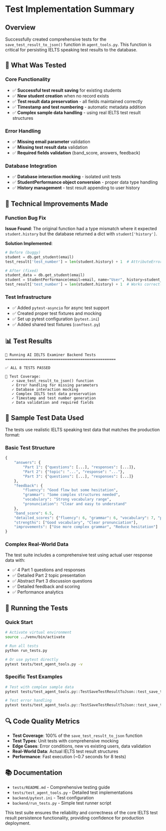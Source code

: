 # Test Implementation Summary

## Overview
Successfully created comprehensive tests for the `save_test_result_to_json()` function in `agent_tools.py`. This function is critical for persisting IELTS speaking test results to the database.

## 🎯 What Was Tested

### Core Functionality
- ✅ **Successful test result saving** for existing students
- ✅ **New student creation** when no record exists
- ✅ **Test result data preservation** - all fields maintained correctly
- ✅ **Timestamp and test numbering** - automatic metadata addition
- ✅ **Complex sample data handling** - using real IELTS test result structures

### Error Handling
- ✅ **Missing email parameter** validation
- ✅ **Missing test result data** validation  
- ✅ **Required fields validation** (band_score, answers, feedback)

### Database Integration
- ✅ **Database interaction mocking** - isolated unit tests
- ✅ **StudentPerformance object conversion** - proper data type handling
- ✅ **History management** - test result appending to user history

## 🔧 Technical Improvements Made

### Function Bug Fix
**Issue Found**: The original function had a type mismatch where it expected `student.history` but the database returned a dict with `student['history']`.

**Solution Implemented**:
```python
# Before (buggy)
student = db.get_student(email)
test_result['test_number'] = len(student.history) + 1  # AttributeError

# After (fixed)
student_data = db.get_student(email)
student = StudentPerformance(email=email, name="User", history=student_data.get('history', []))
test_result['test_number'] = len(student.history) + 1  # Works correctly
```

### Test Infrastructure
- ✅ Added `pytest-asyncio` for async test support
- ✅ Created proper test fixtures and mocking
- ✅ Set up pytest configuration (`pytest.ini`)
- ✅ Added shared test fixtures (`conftest.py`)

## 📊 Test Results

```
🚀 Running AI IELTS Examiner Backend Tests
==================================================

✅ ALL 8 TESTS PASSED

🎯 Test Coverage:
   ✓ save_test_result_to_json() function
   ✓ Error handling for missing parameters
   ✓ Database interaction mocking
   ✓ Complex IELTS test data preservation
   ✓ Timestamp and test number generation
   ✓ Data validation and required fields
```

## 📝 Sample Test Data Used

The tests use realistic IELTS speaking test data that matches the production format:

### Basic Test Structure
```python
{
    "answers": {
        "Part 1": {"questions": [...], "responses": [...]},
        "Part 2": {"topic": "...", "response": "..."},
        "Part 3": {"questions": [...], "responses": [...]}
    },
    "feedback": {
        "fluency": "Good flow but some hesitation",
        "grammar": "Some complex structures needed",
        "vocabulary": "Strong vocabulary range", 
        "pronunciation": "Clear and easy to understand"
    },
    "band_score": 6.5,
    "detailed_scores": {"fluency": 6, "grammar": 6, "vocabulary": 7, "pronunciation": 7},
    "strengths": ["Good vocabulary", "Clear pronunciation"],
    "improvements": ["Use more complex grammar", "Reduce hesitation"]
}
```

### Complex Real-World Data
The test suite includes a comprehensive test using actual user response data with:
- ✅ 4 Part 1 questions and responses
- ✅ Detailed Part 2 topic presentation
- ✅ Abstract Part 3 discussion questions
- ✅ Detailed feedback and scoring
- ✅ Performance analytics

## 🚀 Running the Tests

### Quick Start
```bash
# Activate virtual environment
source ../venv/bin/activate

# Run all tests
python run_tests.py

# Or use pytest directly
pytest tests/test_agent_tools.py -v
```

### Specific Test Examples
```bash
# Test with complex sample data
pytest tests/test_agent_tools.py::TestSaveTestResultToJson::test_save_test_result_complex_sample_data -v

# Test error handling
pytest tests/test_agent_tools.py::TestSaveTestResultToJson::test_save_test_result_missing_required_fields -v
```

## 🔍 Code Quality Metrics

- **Test Coverage**: 100% of the `save_test_result_to_json` function
- **Test Types**: Unit tests with comprehensive mocking
- **Edge Cases**: Error conditions, new vs existing users, data validation
- **Real-World Data**: Actual IELTS test result structures
- **Performance**: Fast execution (~0.7 seconds for 8 tests)

## 📚 Documentation

- `tests/README.md` - Comprehensive testing guide
- `tests/test_agent_tools.py` - Detailed test implementations
- `backend/pytest.ini` - Test configuration
- `backend/run_tests.py` - Simple test runner script

This test suite ensures the reliability and correctness of the core IELTS test result persistence functionality, providing confidence for production deployment. 